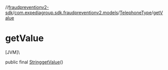 //[fraudpreventionv2-sdk](../../../index.md)/[com.expediagroup.sdk.fraudpreventionv2.models](../index.md)/[TelephoneType](index.md)/[getValue](get-value.md)

# getValue

[JVM]\

public final [String](https://docs.oracle.com/javase/8/docs/api/java/lang/String.html)[getValue](get-value.md)()
